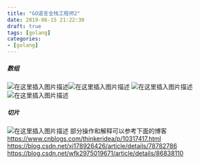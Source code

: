 ```yaml
---
title: "GO语言全栈工程师2"
date: 2019-06-15 21:22:30
draft: true
tags: [golang]
categories:
- [golang]
---
```


##### 数组
![在这里插入图片描述](https://img-blog.csdnimg.cn/2019062017341078.png?x-oss-process=image/watermark,type_ZmFuZ3poZW5naGVpdGk,shadow_10,text_aHR0cHM6Ly9ibG9nLmNzZG4ubmV0L3dmazI5NzUwMTk2NzE=,size_16,color_FFFFFF,t_70)![在这里插入图片描述](https://img-blog.csdnimg.cn/2019062017104812.png?x-oss-process=image/watermark,type_ZmFuZ3poZW5naGVpdGk,shadow_10,text_aHR0cHM6Ly9ibG9nLmNzZG4ubmV0L3dmazI5NzUwMTk2NzE=,size_16,color_FFFFFF,t_70)
![在这里插入图片描述](https://img-blog.csdnimg.cn/20190620172120303.png?x-oss-process=image/watermark,type_ZmFuZ3poZW5naGVpdGk,shadow_10,text_aHR0cHM6Ly9ibG9nLmNzZG4ubmV0L3dmazI5NzUwMTk2NzE=,size_16,color_FFFFFF,t_70)
![在这里插入图片描述](https://img-blog.csdnimg.cn/2019062017213696.png?x-oss-process=image/watermark,type_ZmFuZ3poZW5naGVpdGk,shadow_10,text_aHR0cHM6Ly9ibG9nLmNzZG4ubmV0L3dmazI5NzUwMTk2NzE=,size_16,color_FFFFFF,t_70)
##### 切片

![在这里插入图片描述](https://img-blog.csdnimg.cn/20190620172218964.png?x-oss-process=image/watermark,type_ZmFuZ3poZW5naGVpdGk,shadow_10,text_aHR0cHM6Ly9ibG9nLmNzZG4ubmV0L3dmazI5NzUwMTk2NzE=,size_16,color_FFFFFF,t_70)
部分操作和解释可以参考下面的博客
https://www.cnblogs.com/thinkeridea/p/10317417.html
https://blog.csdn.net/xj178926426/article/details/78782786
https://blog.csdn.net/wfk2975019671/article/details/86838110